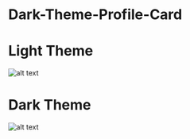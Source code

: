 # Dark-Theme-Profile-Card

# Light Theme

![alt text](https://github.com/mrgauravchaudhary/Dark-Theme-Profile-Card/blob/master/Images/light.png)

# Dark Theme

![alt text](https://github.com/mrgauravchaudhary/Dark-Theme-Profile-Card/blob/master/Images/dark.png)

